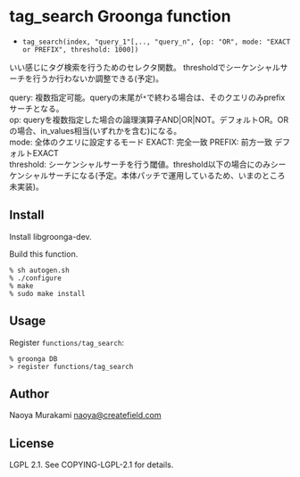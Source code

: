 # tag_search Groonga function

* ``tag_search(index, "query_1"[,.., "query_n", {op: "OR", mode: "EXACT or PREFIX", threshold: 1000])``

いい感じにタグ検索を行うためのセレクタ関数。
thresholdでシーケンシャルサーチを行うか行わないか調整できる(予定)。

query: 複数指定可能。queryの末尾が``*``で終わる場合は、そのクエリのみprefixサーチとなる。  
op: queryを複数指定した場合の論理演算子AND|OR|NOT。デフォルトOR。ORの場合、in_values相当(いずれかを含む)になる。  
mode: 全体のクエリに設定するモード EXACT: 完全一致 PREFIX: 前方一致 デフォルトEXACT   
threshold: シーケンシャルサーチを行う閾値。threshold以下の場合にのみシーケンシャルサーチになる(予定。本体パッチで運用しているため、いまのところ未実装)。  

## Install

Install libgroonga-dev.

Build this function.

    % sh autogen.sh
    % ./configure
    % make
    % sudo make install

## Usage

Register `functions/tag_search`:

    % groonga DB
    > register functions/tag_search

## Author

Naoya Murakami naoya@createfield.com

## License

LGPL 2.1. See COPYING-LGPL-2.1 for details.
